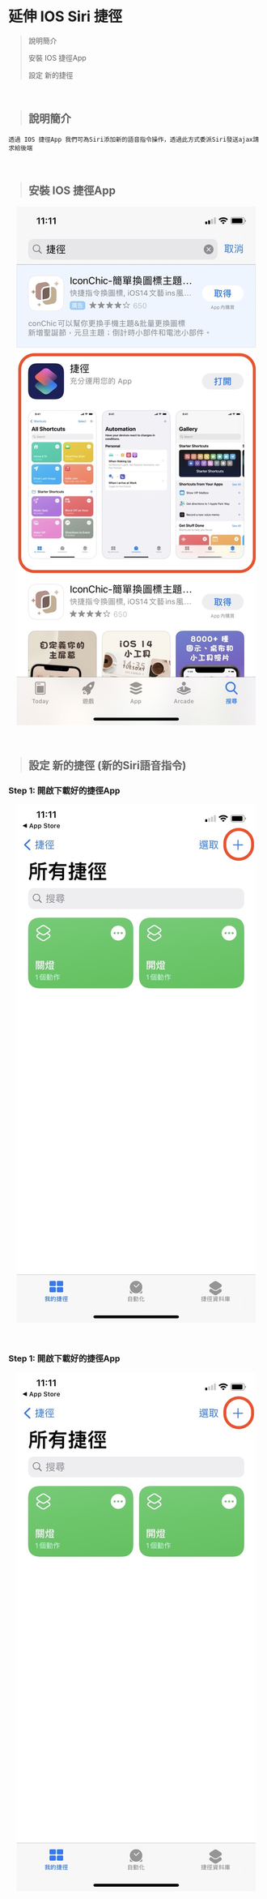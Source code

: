 # 延伸 IOS Siri 捷徑

> 說明簡介
>
> 安裝 IOS 捷徑App
>
> 設定 新的捷徑

<br/>

> ## 說明簡介
```
透過 IOS 捷徑App 我們可為Siri添加新的語音指令操作，透過此方式委派Siri發送ajax請求給後端  
```

<br/>

> ## 安裝 IOS 捷徑App
<center>

![](https://raw.githubusercontent.com/alsk1369854/Ming_Home_Google_Sites/master/Technical_Article/物聯網/WiFi%20智能家電開關/images/ios_shortcut_1.jpg)
</center>

<br/>

> ## 設定 新的捷徑 (新的Siri語音指令)
### Step 1: 開啟下載好的捷徑App
<center>

![](https://raw.githubusercontent.com/alsk1369854/Ming_Home_Google_Sites/master/Technical_Article/物聯網/WiFi%20智能家電開關/images/ios_shortcut_2.jpg)
</center>

<br/>

### Step 1: 開啟下載好的捷徑App
<center>

![](https://raw.githubusercontent.com/alsk1369854/Ming_Home_Google_Sites/master/Technical_Article/物聯網/WiFi%20智能家電開關/images/ios_shortcut_2.jpg)
</center>

<br/>